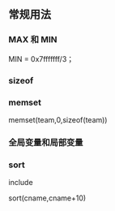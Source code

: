 ## 常规用法

### MAX 和 MIN

MIN = 0x7fffffff/3；

### sizeof

### memset

memset(team,0,sizeof(team))

### 全局变量和局部变量

### sort

include <algorithm>

sort(cname,cname+10)
